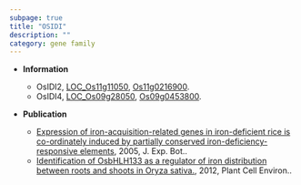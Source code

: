 ```yaml
---
subpage: true
title: "OSIDI"
description: ""
category: gene family
---
```


* **Information**  
    + OsIDI2, [LOC_Os11g11050](http://rice.plantbiology.msu.edu/cgi-bin/ORF_infopage.cgi?orf=LOC_Os11g11050), [Os11g0216900](http://rapdb.dna.affrc.go.jp/viewer/gbrowse_details/irgsp1?name=Os11g0216900).
    + OsIDI4, [LOC_Os09g28050](http://rice.plantbiology.msu.edu/cgi-bin/ORF_infopage.cgi?orf=LOC_Os09g28050), [Os09g0453800](http://rapdb.dna.affrc.go.jp/viewer/gbrowse_details/irgsp1?name=Os09g0453800).

* **Publication**  
    + [Expression of iron-acquisition-related genes in iron-deficient rice is co-ordinately induced by partially conserved iron-deficiency-responsive elements](http://www.ncbi.nlm.nih.gov/pubmed?term=Expression+of+iron-acquisition-related+genes+in+iron-deficient+rice+is+co-ordinately+induced+by+partially+conserved+iron-deficiency-responsive+elements%5BTitle%5D), 2005, J. Exp. Bot..
    + [Identification of OsbHLH133 as a regulator of iron distribution between roots and shoots in Oryza sativa.](http://www.ncbi.nlm.nih.gov/pubmed?term=Identification+of+OsbHLH133+as+a+regulator+of+iron+distribution+between+roots+and+shoots+in+Oryza+sativa.%5BTitle%5D), 2012, Plant Cell Environ..


